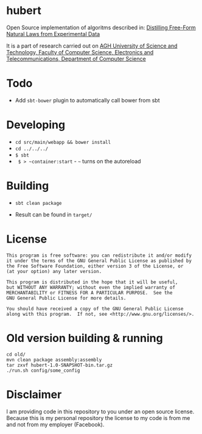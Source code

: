 hubert
======

Open Source implementation of algoritms described in:
[Distilling Free-Form Natural Laws from Experimental Data]

It is a part of research carried out on [AGH University of Science and Technology, Faculty of Computer Science, Electronics and Telecommunications, Department of Computer Science]

Todo
====

 * Add `sbt-bower` plugin to automatically call bower from sbt

Developing
==========

 * `cd src/main/webapp && bower install`
 * `cd ../../../`
 * `$ sbt`
 *  ` $ > ~container:start` - `~` turns on the autoreload

Building
========

 * `sbt clean package`

 * Result can be found in `target/`

License
=======

    This program is free software: you can redistribute it and/or modify
    it under the terms of the GNU General Public License as published by
    the Free Software Foundation, either version 3 of the License, or
    (at your option) any later version.

    This program is distributed in the hope that it will be useful,
    but WITHOUT ANY WARRANTY; without even the implied warranty of
    MERCHANTABILITY or FITNESS FOR A PARTICULAR PURPOSE.  See the
    GNU General Public License for more details.

    You should have received a copy of the GNU General Public License
    along with this program.  If not, see <http://www.gnu.org/licenses/>.

Old version building & running
==================

    cd old/
    mvn clean package assembly:assembly
    tar zxvf hubert-1.0-SNAPSHOT-bin.tar.gz
    ./run.sh config/some_config


[Distilling Free-Form Natural Laws from Experimental Data]: http://www.sciencemag.org/content/324/5923/81.abstract
[AGH University of Science and Technology, Faculty of Computer Science, Electronics and Telecommunications, Department of Computer Science]: http://www.ki.agh.edu.pl/en

Disclaimer
==========

I am providing code in this repository to you under an open source license. Because this is my personal repository the license to my code is from me and not from my employer (Facebook).
